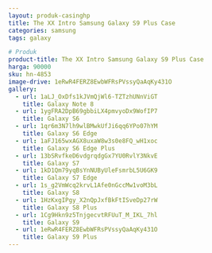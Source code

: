 ```yaml
---
layout: produk-casinghp
title: The XX Intro Samsung Galaxy S9 Plus Case
categories: samsung
tags: galaxy

# Produk
product-title: The XX Intro Samsung Galaxy S9 Plus Case
harga: 90000
sku: hn-4853
image-drive: 1eRwR4FERZ8EwbWFRsPVssyQaAqKy431O
gallery:
  - url: 1aLJ_OxDfs1kJVmQjWl6-TZTzhUNnViGT
    title: Galaxy Note 8
  - url: 1ygFRA2DpB69gbbiLX4pmvyoDx9WofIP7
    title: Galaxy S6
  - url: 1qr6m3N7lh9wlBMwkUfJi6qq6YPo07hYM
    title: Galaxy S6 Edge
  - url: 1aFJ165wxAGX8uxaW8w3s0e8FQ_wH1xoc
    title: Galaxy S6 Edge Plus
  - url: 13bSRvfkeD6vdgrqdgGx7YU0RvlY3NkvE
    title: Galaxy S7
  - url: 1kD1Qm79yqBsYnNUByUleFsmrbL5U6GK9
    title: Galaxy S7 Edge
  - url: 1s_g2VmWcq2krvL1Afe0nGccMw1voM3bL
    title: Galaxy S8
  - url: 1HzKxgIPgy_X2nQpJxfBkFtISveDp27rW
    title: Galaxy S8 Plus
  - url: 1Cg9Hkn9z5TnjgecvtRFUuT_M_IKL_7hl
    title: Galaxy S9
  - url: 1eRwR4FERZ8EwbWFRsPVssyQaAqKy431O
    title: Galaxy S9 Plus
---
```

